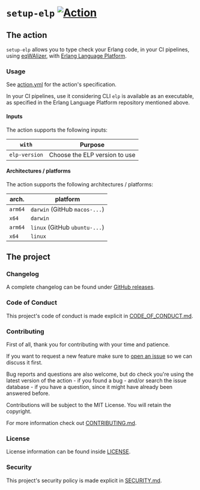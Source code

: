 # `setup-elp` [![Action][ci-img]][ci]

[ci]: https://github.com/paulo-ferraz-oliveira/setup-elp/actions/workflows/ci.yml
[ci-img]: https://github.com/paulo-ferraz-oliveira/setup-elp/actions/workflows/ci.yml/badge.svg

## The action

`setup-elp` allows you to type check your Erlang code, in your CI pipelines, using
[eqWAlizer](https://github.com/WhatsApp/eqwalizer), with
[Erlang Language Platform](https://github.com/WhatsApp/erlang-language-platform).

### Usage

See [action.yml](action.yml) for the action's specification.

In your CI pipelines, use it considering CLI `elp` is available as an executable, as specified
in the Erlang Language Platform repository mentioned above.

#### Inputs

The action supports the following inputs:

| `with`        | Purpose
|-              |-
| `elp-version` | Choose the ELP version to use

#### Architectures / platforms

The action supports the following architectures / platforms:

| arch.   | platform
|-        |-
| `arm64` | `darwin` (GitHub `macos-...`)
| `x64`   | `darwin`
| `arm64` | `linux` (GitHub `ubuntu-...`)
| `x64`   | `linux`

## The project

### Changelog

A complete changelog can be found under [GitHub releases](https://github.com/paulo-ferraz-oliveira/example-gha/releases).

### Code of Conduct

This project's code of conduct is made explicit in [CODE_OF_CONDUCT.md](https://github.com/paulo-ferraz-oliveira/setup-elp/blob/main/CODE_OF_CONDUCT.md).

### Contributing

First of all, thank you for contributing with your time and patience.

If you want to request a new feature make sure to
[open an issue](https://github.com/paulo-ferraz-oliveira/setup-elp/issues) so we can
discuss it first.

Bug reports and questions are also welcome, but do check you're using the latest version of the
action - if you found a bug - and/or search the issue database - if you have a question, since it
might have already been answered before.

Contributions will be subject to the MIT License.
You will retain the copyright.

For more information check out [CONTRIBUTING.md](https://github.com/paulo-ferraz-oliveira/setup-elp/blob/main/CONTRIBUTING.md).

### License

License information can be found inside [LICENSE](https://github.com/paulo-ferraz-oliveira/setup-elp/blob/main/LICENSE.md).

### Security

This project's security policy is made explicit in [SECURITY.md](https://github.com/paulo-ferraz-oliveira/setup-elp/blob/main/SECURITY.md).
